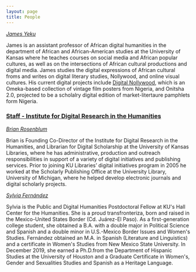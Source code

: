 ```yaml
---
layout: page
title: People
---
```

 
*[James Yeku](https://afs.ku.edu/james-yeku)* 

James is an assistant professor of African digital humanities in the department of African and African-American studies at the University of Kansas where he teaches courses on social media and African popular cultures, as well as on the intersections of African cultural productions and digital media. James studies the digital expressions of African cultural froms and writes on digital literary studies, Nollywood, and online visual cultures. His current digital projects include [Digital Nollywood](https://digitalnollywood.ku.edu/), which is an Omeka-based collection of vintage film posters from Nigeria, and Onitsha 2.0, projected to be a scholalry digital edition of market-litertaure pamphlets form Nigeria.

### [Staff - Institute for Digital Research in the Humanities](https://idrh.ku.edu) 

*[Brian Rosenblum](https://idrh.ku.edu/brian-rosenblum)* 

Brian is Founding Co-Director of the Institute for Digital Research in the Humanities, and Librarian for Digital Scholarship at the University of Kansas Libraries, where he has administrative, production and outreach responsibilities in support of a variety of digital initiatives and publishing services. Prior to joining KU Libraries’ digital initiatives program in 2005 he worked at the Scholarly Publishing Office at the University Library, University of Michigan, where he helped develop electronic journals and digital scholarly projects.



*[Sylvia Fernández](https://idrh.ku.edu/sylvia-fern%C3%A1ndez)*

Sylvia is the Public and Digital Humanities Postdoctoral Fellow at KU's Hall Center for the Humanities. She is a proud transfronteriza, born and raised in the Mexico-United States Border (Cd. Juárez-El Paso). As a first-generation college student, she obtained a B.A. with a double major in Political Science and Spanish and a double minor in U.S.-Mexico Border Issues and Women's Studies. Fernández obtained an M.A. in Spanish (Literature and Linguistics) and a certificate in Women's Studies from New Mexico State University. In December 2019, she earned a Ph.D.from the Department of Hispanic Studies at the University of Houston and a Graduate Certificate in Women's, Gender and Sexualities Studies and Spanish as a Heritage Language. 